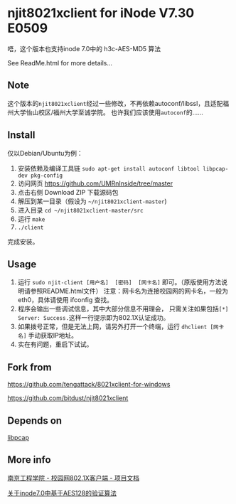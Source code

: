 njit8021xclient for iNode V7.30 E0509
===
唔，这个版本也支持inode 7.0中的 h3c-AES-MD5 算法

See ReadMe.html for more details...

Note
---
这个版本的`njit8021xclient`经过一些修改，不再依赖autoconf/libssl，且适配福州大学怡山校区/福州大学至诚学院。
也许我们应该使用`autoconf`的……

Install
---
仅以Debian/Ubuntu为例：

1. 安装依赖及编译工具链
    `sudo apt-get install autoconf libtool libpcap-dev pkg-config`
2. 访问网页 https://github.com/UMRnInside/tree/master
3. 点击右侧 Download ZIP 下载源码包
4. 解压到某一目录（假设为 `~/njit8021xclient-master`)
5. 进入目录  `cd ~/njit8021xclient-master/src`
6. 运行 `make`
7. `./client`

完成安装。

Usage
---
1. 运行 `sudo njit-client [用户名]  [密码]  [网卡名]` 即可。（原版使用方法说明请参照README.html文件）
    注意：网卡名为连接校园网的网卡名，一般为 eth0，具体请使用 ifconfig 查找。
2. 程序会输出一些调试信息，其中大部分信息不用理会，
    只需关注如果包括`[*] Server: Success.`这样一行提示即为802.1X认证成功。
3. 如果拨号正常，但是无法上网，请另外打开一个终端，运行 `dhclient [网卡名]` 手动获取IP地址。
4. 实在有问题，重启下试试。

Fork from
---
https://github.com/tengattack/8021xclient-for-windows

https://github.com/bitdust/njit8021xclient

Depends on
---

[libpcap](http://www.tcpdump.org/)

More info
---
[南京工程学院 - 校园网802.1X客户端 - 项目文档](./documents/Documents.html)

[关于inode7.0中基于AES128的验证算法](./documents/h3c_AES_MD5.md)

